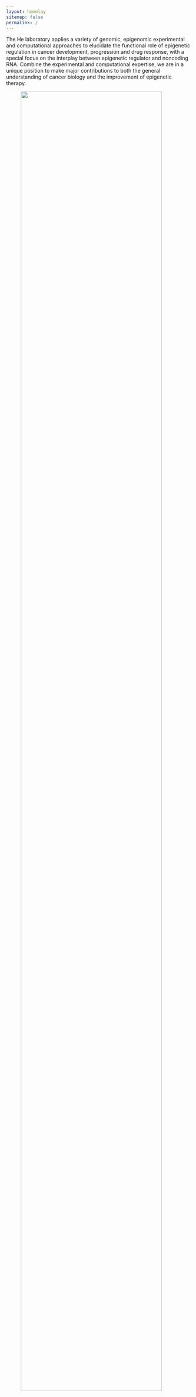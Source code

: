 ```yaml
---
layout: homelay
sitemap: false
permalink: /
---
```


The He laboratory applies a variety of genomic, epigenomic experimental and computational approaches to elucidate the functional role of epigenetic regulation in cancer development, progression and drug response, with a special focus on the interplay between epigenetic regulator and noncoding RNA. Combine the experimental and computational expertise, we are in a unique position to make major contributions to both the general understanding of cancer biology and the improvement of epigenetic therapy.

<figure>
<img src="{{ site.url }}{{ site.baseurl }}/images/Lab1.png" width="95%">
</figure>

<br/><br/>
<h4>Contact Us</h4>
<div class="row">
<div class="col-sm-6 clearfix">
<br>Dr. Housheng Hansen He
<br>11-305 PMCRT
<br>101 College St
<br>Toronto, ON M5G 1L7
<br>Phone: 416 581 7736
<br>Email: hansenhe@uhnresearch.ca
</div>

<div class="col-sm-6 clearfix">
<br>Amelia Navarrete
<br>PMCRT 5-351B and 13-701
<br>101 College St
<br>Toronto, ON M5G 1L7
<br>Phone: 416 581 7559
<br>Email: Amelia.Navarrete@uhnresearch.ca
</div>
